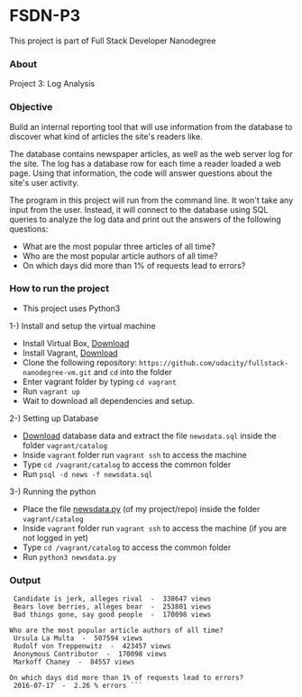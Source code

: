 # FSDN-P3
This project is part of Full Stack Developer Nanodegree

### About
Project 3: Log Analysis

### Objective
Build an internal reporting tool that will use information from the database to discover what kind of articles the site's readers like.

The database contains newspaper articles, as well as the web server log for the site. The log has a database row for each time a reader loaded a web page. Using that information, the code will answer questions about the site's user activity.

The program in this project will run from the command line. It won't take any input from the user. Instead, it will connect to the database using SQL queries to analyze the log data and print out the answers of the following questions:
* What are the most popular three articles of all time?
* Who are the most popular article authors of all time?
* On which days did more than 1% of requests lead to errors?

### How to run the project

* This project uses Python3

1-) Install and setup the virtual machine
* Install Virtual Box, [Download](https://www.virtualbox.org/wiki/Downloads)
* Install Vagrant, [Download](https://www.vagrantup.com/downloads.html)
* Clone the following repository: ```https://github.com/udacity/fullstack-nanodegree-vm.git``` and ```cd``` into the folder 
* Enter vagrant folder by typing ```cd vagrant```
* Run ```vagrant up```
* Wait to download all dependencies and setup.

2-) Setting up Database
* [Download](https://d17h27t6h515a5.cloudfront.net/topher/2016/August/57b5f748_newsdata/newsdata.zip) database data and extract the file ```newsdata.sql``` inside the folder ```vagrant/catalog```
* Inside ```vagrant``` folder run ```vagrant ssh``` to access the machine
* Type ```cd /vagrant/catalog``` to access the common folder
* Run ```psql -d news -f newsdata.sql```

3-) Running the python
* Place the file [newsdata.py](https://raw.githubusercontent.com/walternunes/FSDN-P3/master/newsdata.py) (of my project/repo) inside the folder ```vagrant/catalog```
* Inside ```vagrant``` folder run ```vagrant ssh``` to access the machine (if you are not logged in yet)
* Type ```cd /vagrant/catalog``` to access the common folder
* Run ```python3 newsdata.py```

### Output
```What are the most popular three articles of all time?
 Candidate is jerk, alleges rival  -  338647 views
 Bears love berries, alleges bear  -  253801 views
 Bad things gone, say good people  -  170098 views

Who are the most popular article authors of all time?
 Ursula La Multa  -  507594 views
 Rudolf von Treppenwitz  -  423457 views
 Anonymous Contributor  -  170098 views
 Markoff Chaney  -  84557 views

On which days did more than 1% of requests lead to errors?
 2016-07-17  -  2.26 % errors ```
